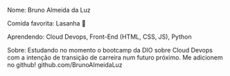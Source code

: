 Nome: Bruno Almeida da Luz

Comida favorita: Lasanha 💖

Aprendendo: Cloud Devops, Front-End (HTML, CSS, JS), Python

Sobre: Estudando no momento o bootcamp da DIO sobre Cloud Devops com a intenção de transição de carreira num futuro próximo. Me adicionem no github! github.com/BrunoAlmeidaLuz